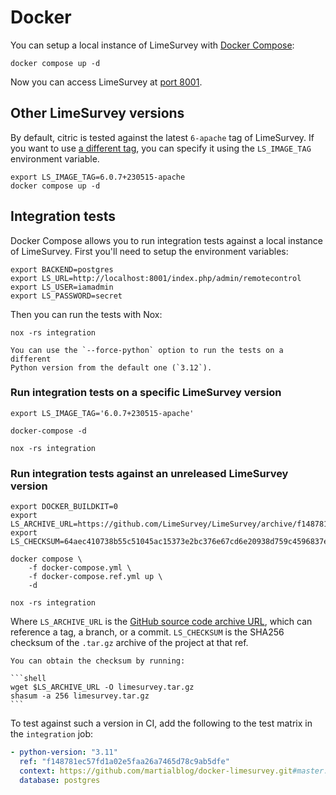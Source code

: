 # Docker

You can setup a local instance of LimeSurvey with
[Docker Compose](https://docs.docker.com/compose/):

```shell
docker compose up -d
```

Now you can access LimeSurvey at [port 8001](http://localhost:8001/index.php/admin).

## Other LimeSurvey versions

By default, citric is tested against the latest `6-apache` tag of LimeSurvey.
If you want to use [a different tag](https://hub.docker.com/r/martialblog/limesurvey/tags),
you can specify it using the `LS_IMAGE_TAG` environment variable.

```shell
export LS_IMAGE_TAG=6.0.7+230515-apache
docker compose up -d
```

## Integration tests

Docker Compose allows you to run integration tests against a local instance of
LimeSurvey. First you'll need to setup the environment variables:

```shell
export BACKEND=postgres
export LS_URL=http://localhost:8001/index.php/admin/remotecontrol
export LS_USER=iamadmin
export LS_PASSWORD=secret
```

Then you can run the tests with Nox:

```shell
nox -rs integration
```

```{tip}
You can use the `--force-python` option to run the tests on a different
Python version from the default one (`3.12`).
```

### Run integration tests on a specific LimeSurvey version

```shell
export LS_IMAGE_TAG='6.0.7+230515-apache'

docker-compose -d

nox -rs integration
```

### Run integration tests against an unreleased LimeSurvey version

```shell
export DOCKER_BUILDKIT=0
export LS_ARCHIVE_URL=https://github.com/LimeSurvey/LimeSurvey/archive/f148781ec57fd1a02e5faa26a7465d78c9ab5dfe.tar.gz
export LS_CHECKSUM=64aec410738b55c51045ac15373e2bc376e67cd6e20938d759c4596837ef6154

docker compose \
    -f docker-compose.yml \
    -f docker-compose.ref.yml up \
    -d

nox -rs integration
```

Where `LS_ARCHIVE_URL` is the [GitHub source code archive URL](https://docs.github.com/en/repositories/working-with-files/using-files/downloading-source-code-archives#source-code-archive-urls), which can reference a tag, a branch, or a commit. `LS_CHECKSUM`
is the SHA256 checksum of the `.tar.gz` archive of the project at that ref.

````{tip}
You can obtain the checksum by running:

```shell
wget $LS_ARCHIVE_URL -O limesurvey.tar.gz
shasum -a 256 limesurvey.tar.gz
```
````

To test against such a version in CI, add the following to the test matrix in the `integration` job:

```yaml
- python-version: "3.11"
  ref: "f148781ec57fd1a02e5faa26a7465d78c9ab5dfe"
  context: https://github.com/martialblog/docker-limesurvey.git#master:6.0/apache
  database: postgres
```
